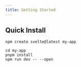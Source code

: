 ```yaml
---
title: Getting Started
---
```


## Quick Install

```
npm create svelte@latest my-app
```

```
cd my-app
pnpm install
npm run dev -- --open
```
